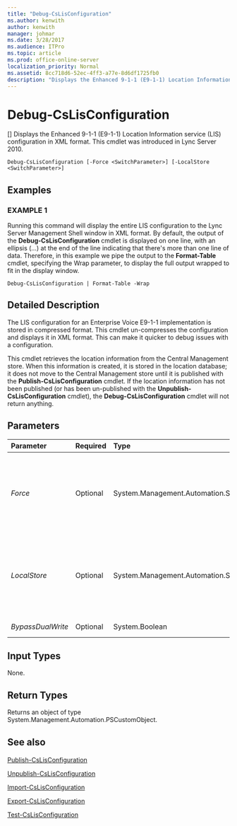 ```yaml
---
title: "Debug-CsLisConfiguration"
ms.author: kenwith
author: kenwith
manager: johmar
ms.date: 3/28/2017
ms.audience: ITPro
ms.topic: article
ms.prod: office-online-server
localization_priority: Normal
ms.assetid: 8cc718d6-52ec-4ff3-a77e-8d6df1725fb0
description: "Displays the Enhanced 9-1-1 (E9-1-1) Location Information service (LIS) configuration in XML format. This cmdlet was introduced in Lync Server 2010."
---
```


# Debug-CsLisConfiguration
[]
Displays the Enhanced 9-1-1 (E9-1-1) Location Information service (LIS) configuration in XML format. This cmdlet was introduced in Lync Server 2010.
  
```
Debug-CsLisConfiguration [-Force <SwitchParameter>] [-LocalStore <SwitchParameter>]

```

## Examples

### EXAMPLE 1

Running this command will display the entire LIS configuration to the Lync Server Management Shell window in XML format. By default, the output of the **Debug-CsLisConfiguration** cmdlet is displayed on one line, with an ellipsis (…) at the end of the line indicating that there's more than one line of data. Therefore, in this example we pipe the output to the **Format-Table** cmdlet, specifying the Wrap parameter, to display the full output wrapped to fit in the display window.
  
```
Debug-CsLisConfiguration | Format-Table -Wrap
```

## Detailed Description

The LIS configuration for an Enterprise Voice E9-1-1 implementation is stored in compressed format. This cmdlet un-compresses the configuration and displays it in XML format. This can make it quicker to debug issues with a configuration.
  
This cmdlet retrieves the location information from the Central Management store. When this information is created, it is stored in the location database; it does not move to the Central Management store until it is published with the **Publish-CsLisConfiguration** cmdlet. If the location information has not been published (or has been un-published with the **Unpublish-CsLisConfiguration** cmdlet), the **Debug-CsLisConfiguration** cmdlet will not return anything.
  
## Parameters

|**Parameter**|**Required**|**Type**|**Description**|
|:-----|:-----|:-----|:-----|
| _Force_ <br/> |Optional  <br/> |System.Management.Automation.SwitchParameter  <br/> |Suppresses any confirmation prompts that would otherwise be displayed before making changes.  <br/> |
| _LocalStore_ <br/> |Optional  <br/> |System.Management.Automation.SwitchParameter  <br/> |Allows you to specify a domain controller. If no domain controller is specified, the first available will be used.  <br/> |
| _BypassDualWrite_ <br/> |Optional  <br/> |System.Boolean  <br/> |PARAMVALUE: $true | $false  <br/> |
   
## Input Types

None.
  
## Return Types

Returns an object of type System.Management.Automation.PSCustomObject.
  
## See also

#### 

[Publish-CsLisConfiguration](publish-cslisconfiguration.md)
  
[Unpublish-CsLisConfiguration](unpublish-cslisconfiguration.md)
  
[Import-CsLisConfiguration](import-cslisconfiguration.md)
  
[Export-CsLisConfiguration](export-cslisconfiguration.md)
  
[Test-CsLisConfiguration](test-cslisconfiguration.md)

